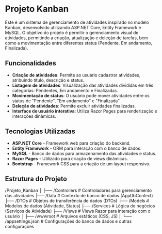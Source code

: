 # **Projeto Kanban**

Este é um sistema de gerenciamento de atividades inspirado no modelo Kanban, desenvolvido utilizando ASP.NET Core, Entity Framework e MySQL. O objetivo do projeto é permitir o gerenciamento visual de atividades, permitindo a criação, atualização e deleção de tarefas, bem como a movimentação entre diferentes status (Pendente, Em andamento, Finalizada).

## **Funcionalidades**

- **Criação de atividades**: Permite ao usuário cadastrar atividades, atribuindo título, descrição e status.
- **Listagem de atividades**: Visualização das atividades divididas em três categorias: Pendentes, Em andamento e Finalizadas.
- **Movimentação de status**: O usuário pode mover atividades entre os status de "Pendente", "Em andamento" e "Finalizada".
- **Deleção de atividades**: Permite excluir atividades finalizadas.
- **Interface de usuário interativa**: Utiliza Razor Pages para renderização e interações dinâmicas.

## **Tecnologias Utilizadas**

- **ASP.NET Core** - Framework web para criação do backend.
- **Entity Framework** - ORM para interação com o banco de dados.
- **MySQL** - Banco de dados para armazenamento das atividades e status.
- **Razor Pages** - Utilizado para criação de views dinâmicas.
- **Bootstrap** - Framework CSS para a criação de um layout responsivo.

## **Estrutura do Projeto**


/Projeto_Kanban │ ├── /Controllers # Controladores para gerenciamento das atividades ├── /Data # Contexto de banco de dados (AppDbContext) ├── /DTOs # Objetos de transferência de dados (DTOs) ├── /Models # Modelos de dados (Atividade, Status) ├── /Services # Lógica de negócios (Serviços de Atividade) ├── /Views # Views Razor para interação com o usuário │ ├── /wwwroot # Arquivos estáticos (CSS, JS) │ └── /appsettings.json # Configurações do banco de dados e outras configurações
